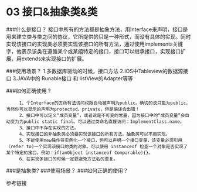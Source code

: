 # 03 接口&抽象类&类

###什么是接口？
    接口中所有的方法都是抽象方法，用Interface来声明，接口是用来建立类与类之间的协议，它所提供的只是一种形式，而没有具体的实现。同时实现该接口的实现类必须要实现该接口的所有方法，通过使用implements关键字，他表示该类在遵循某个或某组特定的接口，接口可以继承接口，实现接口扩展，用extends来实现接口的扩展。
    
###使用场景？
    1.多数据库驱动的时候，接口方法
    2.IOS中Tableview的数据源接口
    3.JAVA中的 Runable接口 和 listView的Adapter等等

###如何正确使用？
    
         1、个Interface的方所有法访问权限自动被声明为public。确切的说只能为public，当然你可以显示的声明为protected、private，但是编译会出错！
         2、接口中可以定义“成员变量”，或者说是不可变的常量，因为接口中的“成员变量”会自动变为为public static final。可以通过类命名直接访问：ImplementClass.name。
         3、接口中不存在实现的方法。
         4、实现接口的非抽象类必须要实现该接口的所有方法。抽象类可以不用实现。
         5、不能使用new操作符实例化一个接口，但可以声明一个接口变量，该变量必须引用（refer to)一个实现该接口的类的对象。可以使用 instanceof 检查一个对象是否实现了某个特定的接口。例如：if(anObject instanceof Comparable){}。
         6、在实现多接口的时候一定要避免方法名的重复。
###是抽象类?
###使用场景？
###如何正确的使用？





参考链接
[](http://blog.csdn.net/chenssy/article/details/12858267)

